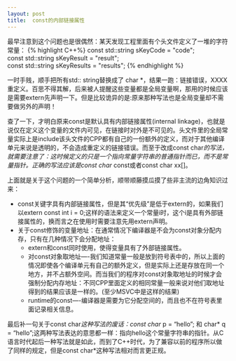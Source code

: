 ```yaml
---
layout: post
title:  const的内部链接属性
---
```


最早注意到这个问题也是很偶然：某天发现工程里面有个头文件定义了一堆的字符常量：
{% highlight C++%}
const std::string sKeyCode                  =    "code";        
const std::string sKeyResult                =    "result";      
const std::string sKeyResults               =    "results";
{% endhighlight %}

一时手贱，顺手把所有std:: string替换成了 char *，结果一跑：链接错误，XXXX重定义。百思不得其解，后来被人提醒这些变量都是全局变量啊，那用的时候应该是需要extern先声明一下。但是比较诡异的是:原来那种写法也是全局变量却不需要做另外的声明！

查了一下，才明白原来const是默认具有内部链接属性(internal linkage)，也就是说仅在定义这个变量的文件内可见，在链接时对外是不可见的。头文件里的全局常量实际上是include该头文件的CPP都有自己的一份额外的定义，而对于其他编译单元来说是透明的，不会造成重定义的链接错误。而至于改成const char*的写法，就需要注意了：这时候定义的只是一个指向常量字符串的普通指针而已，而不是常量指针。正确的写法应该是const char* const或者const char xx[]。

上面就是关于这个问题的一个简单分析，顺带顺藤摸瓜摸了些非主流的边角知识过来：

* const关键字具有内部链接属性，但是其“优先级”是低于extern的，如果我们以extern const int i = 0;这样的语法来定义一个常量i时，这个i是具有外部链接属性的，换而言之在使用时需要注意先用extern声明。
* 关于const修饰的变量地址：在通常情况下编译器是不会为const对象分配内存，只有在几种情况下会分配地址：
     * extern和const同时使用，使得变量具有了外部链接属性。
     * 对const对象取地址—-我们知道常量一般是放到符号表中的，所以上面的情况即使各个编译单元有自己的额外定义，但是实际上还是存放在同一个地方，并不占额外空间。而当我们的程序对const对象取地址的时候才会强制分配内存地址：不同CPP里面定义的相同常量一般来说对他们取地址得到的结果应该是一样的。(至少MSVC中是这样的结果)
     * runtime的const—-编译器是需要为它分配空间的，而且也不在符号表里面记录相关信息。


最后补一句关于const char*这种写法的废话：const char* p = “hello”; 和 char* q = “hello”;这两种写法表达的意思都一样：指向hello这个常量字符串的指针。从C语言时代起后一种写法就是如此，而到了C++时代，为了兼容以前的程序所以做了同样的规定，但是const char*这种写法相对而言更正规。
